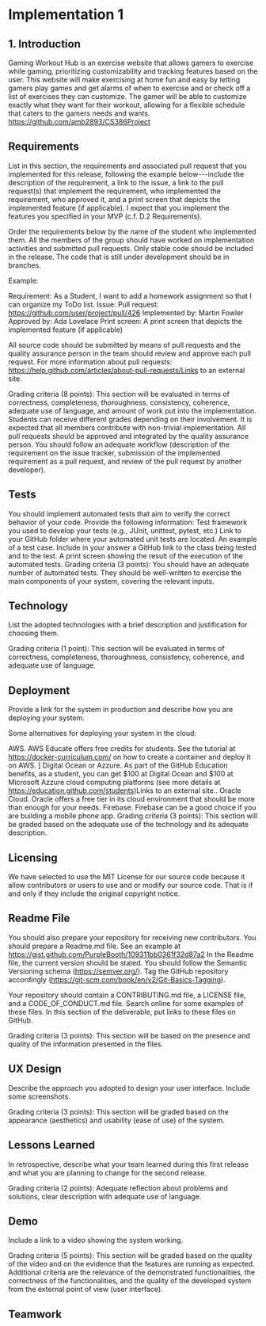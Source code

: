 # Implementation 1
## 1. Introduction
Gaming Workout Hub is an exercise website that allows gamers to exercise while gaming, prioritizing customizability and tracking features based on the user. This website will make exercising at home fun and easy by letting gamers play games and get alarms of when to exercise and or check off a list of exercises they can customize. The gamer will be able to customize exactly what they want for their workout, allowing for a flexible schedule that caters to the gamers needs and wants. https://github.com/amb2893/CS386Project



## Requirements
List in this section, the requirements and associated pull request that you implemented for this release, following the example below---include the description of the requirement, a link to the issue, a link to the pull request(s) that implement the requirement, who implemented the requirement, who approved it, and a print screen that depicts the implemented feature (if applicable). I expect that you implement the features you specified in your MVP (c.f. D.2 Requirements). 

Order the requirements below by the name of the student who implemented them. All the members of the group should have worked on implementation activities and submitted pull requests. Only stable code should be included in the release. The code that is still under development should be in branches.

Example:

Requirement: As a Student, I want to add a homework assignment so that I can organize my ToDo list.
Issue: <link to your GitHub issue>
Pull request: https://github.com/user/project/pull/426
Implemented by: Martin Fowler
Approved by: Ada Lovelace
Print screen: A print screen that depicts the implemented feature (if applicable)

All source code should be submitted by means of pull requests and the quality assurance person in the team should review and approve each pull request. For more information about pull requests:
https://help.github.com/articles/about-pull-requests/Links to an external site.

Grading criteria (8 points): This section will be evaluated in terms of correctness, completeness, thoroughness, consistency, coherence, adequate use of language, and amount of work put into the implementation. Students can receive different grades depending on their involvement. It is expected that all members contribute with non-trivial implementation. All pull requests should be approved and integrated by the quality assurance person. You should follow an adequate workflow (description of the requirement on the issue tracker, submission of the implemented requirement as a pull request, and review of the pull request by another developer). 

## Tests
You should implement automated tests that aim to verify the correct behavior of your code. Provide the following information:
Test framework you used to develop your tests (e.g., JUnit, unittest, pytest, etc.)
Link to your GitHub folder where your automated unit tests are located.
An example of a test case. Include in your answer a GitHub link to the class being tested and to the test.
A print screen showing the result of the execution of the automated tests. 
Grading criteria (3 points): You should have an adequate number of automated tests. They should be well-written to exercise the main components of your system, covering the relevant inputs.

## Technology
List the adopted technologies with a brief description and justification for choosing them.

Grading criteria (1 point): This section will be evaluated in terms of correctness, completeness, thoroughness, consistency, coherence, and adequate use of language.

## Deployment
Provide a link for the system in production and describe how you are deploying your system. 

Some alternatives for deploying your system in the cloud:

AWS. AWS Educate offers free credits for students. See the tutorial at https://docker-curriculum.com/ on how to create a container and deploy it on AWS. ]
Digital Ocean or Azzure. As part of the GitHub Education benefits, as a student, you can get $100 at Digital Ocean and $100 at Microsoft Azzure cloud computing platforms (see more details at https://education.github.com/students)Links to an external site..
Oracle Cloud. Oracle offers a free tier in its cloud environment that should be more than enough for your needs.
Firebase. Firebase can be a good choice if you are building a mobile phone app.
Grading criteria (3 points): This section will be graded based on the adequate use of the technology and its adequate description.

## Licensing
We have selected to use the MIT License for our source code because it allow contributors or users to use and or modify our source code. That is if and only if they include the original copyright notice.

## Readme File
You should also prepare your repository for receiving new contributors. You should prepare a Readme.md file. See an example at https://gist.github.com/PurpleBooth/109311bb0361f32d87a2   In the Readme file, the current version should be stated. You should follow the Semantic Versioning schema (https://semver.org/). Tag the GitHub repository accordingly (https://git-scm.com/book/en/v2/Git-Basics-Tagging). 

Your repository should contain a CONTRIBUTING.md file, a LICENSE file, and a CODE_OF_CONDUCT.md file. Search online for some examples of these files. In this section of the deliverable, put links to these files on GitHub.

Grading criteria (3 points): This section will be based on the presence and quality of the information presented in the files.

## UX Design
Describe the approach you adopted to design your user interface. Include some screenshots.

Grading criteria (3 points): This section will be graded based on the appearance (aesthetics) and usability (ease of use) of the system.

## Lessons Learned
In retrospective, describe what your team learned during this first release and what you are planning to change for the second release. 

Grading criteria (2 points): Adequate reflection about problems and solutions, clear description with adequate use of language. 

## Demo
Include a link to a video showing the system working.

Grading criteria (5 points): This section will be graded based on the quality of the video and on the evidence that the features are running as expected. Additional criteria are the relevance of the demonstrated functionalities, the correctness of the functionalities, and the quality of the developed system from the external point of view (user interface).

## Teamwork
